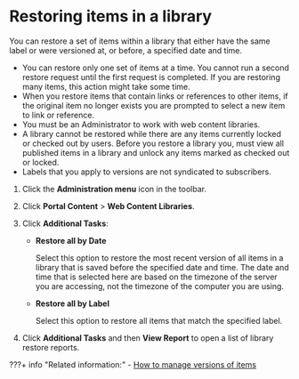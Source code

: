 # Restoring items in a library

You can restore a set of items within a library that either have the same label or were versioned at, or before, a specified date and time.

-   You can restore only one set of items at a time. You cannot run a second restore request until the first request is completed. If you are restoring many items, this action might take some time.
-   When you restore items that contain links or references to other items, if the original item no longer exists you are prompted to select a new item to link or reference.
-   You must be an Administrator to work with web content libraries.
-   A library cannot be restored while there are any items currently locked or checked out by users. Before you restore a library you, must view all published items in a library and unlock any items marked as checked out or locked.
-   Labels that you apply to versions are not syndicated to subscribers.

1.  Click the **Administration menu** icon in the toolbar.

2.  Click **Portal Content** \> **Web Content Libraries**.

3.  Click **Additional Tasks**:

    -   **Restore all by Date**

        Select this option to restore the most recent version of all items in a library that is saved before the specified date and time. The date and time that is selected here are based on the timezone of the server you are accessing, not the timezone of the computer you are using.

    -   **Restore all by Label**

        Select this option to restore all items that match the specified label.

4.  Click **Additional Tasks** and then **View Report** to open a list of library restore reports.

<!--
**Parent topic:**[Managing web content libraries](../panel_help/wcm_admin_libraries.md) -->


???+ info "Related information:"
    - [How to manage versions of items](../../../wcm_content_delivery/wcm_user_assistance/mng_content_with_auth_portlet/item_management_features/wcm_managing_versions.md)

